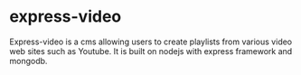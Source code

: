 express-video
=============

Express-video is a cms allowing users to create playlists from various
video web sites such as Youtube.
It is built on nodejs with express framework and mongodb.